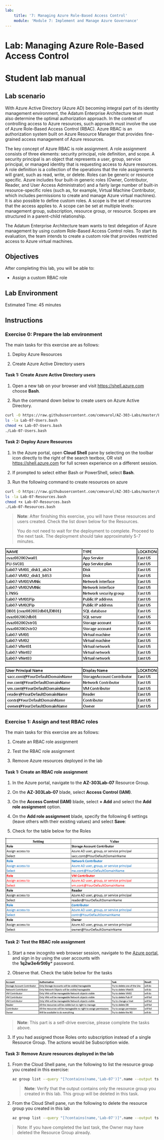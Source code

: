 ```yaml
---
lab:
    title: '7: Managing Azure Role-Based Access Control'
    module: 'Module 7: Implement and Manage Azure Governance'
---
```


# Lab: Managing Azure Role-Based Access Control
# Student lab manual

## Lab scenario

With Azure Active Directory (Azure AD) becoming integral part of its
identity management environment, the Adatum Enterprise Architecture team
must also determine the optimal authorization approach. In the context
of controlling access to Azure resources, such approach must involve the
use of Azure Role-Based Access Control (RBAC). Azure RBAC is an
authorization system built on Azure Resource Manager that provides
fine-grained access management of Azure resources.

The key concept of Azure RBAC is role assignment. A role assignment
consists of three elements: security principal, role definition, and
scope. A security principal is an object that represents a user, group,
service principal, or managed identity that is requesting access to
Azure resources. A role definition is a collection of the operations
that the role assignments will grant, such as read, write, or delete.
Roles can be generic or resource specific. Azure includes four built-in
generic roles (Owner, Contributor, Reader, and User Access
Administrator) and a fairly large number of built-in resource-specific
roles (such as, for example, Virtual Machine Contributor, which includes
permissions to create and manage Azure virtual machines). It is also
possible to define custom roles. A scope is the set of resources that
the access applies to. A scope can be set at multiple levels: management
group, subscription, resource group, or resource. Scopes are structured
in a parent-child relationship.

The Adatum Enterprise Architecture team wants to test delegation of
Azure management by using custom Role-Based Access Control roles. To
start its evaluation, the team intends to create a custom role that
provides restricted access to Azure virtual machines.

## Objectives

After completing this lab, you will be able to:

-   Assign a custom RBAC role

## Lab Environment

Estimated Time: 45 minutes

## Instructions

### Exercise 0: Prepare the lab environment

The main tasks for this exercise are as follows:

1.  Deploy Azure Resources

2.  Create Azure Active Directory users

#### Task 1: Create Azure Active Directory users

1.  Open a new tab on your browser and visit <https://shell.azure.com> choose **Bash**.

2.  Run the command down below to create users on Azure Active Directory.

   ```sh
curl -O https://raw.githubusercontent.com/cemvarol/AZ-303-Labs/master/Lab-07/Lab-07-Users.bash
ls -la Lab-07-Users.bash
chmod +x Lab-07-Users.bash
./Lab-07-Users.bash
   ```
#### Task 2: Deploy Azure Resources

1.  In the Azure portal, open **Cloud Shell** pane by selecting on the
    toolbar icon directly to the right of the search textbox, OR visit
    <https://shell.azure.com> for full screen experience on a different
    session.

2.  If prompted to select either Bash or PowerShell, select **Bash**.

3.  Run the following command to create resources on azure

```sh
curl -O https://raw.githubusercontent.com/cemvarol/AZ-303-Labs/master/Lab-07/Lab-07-Resources.bash
ls -la Lab-07-Resources.bash
chmod +x Lab-07-Resources.bash
./Lab-07-Resources.bash
```

> **Note**: After finishing this exercise, you will have these resources
> and users created. Check the list down below for the Resources.
>
> You do not need to wait for the deployment to complete. Proceed to the
> next task. The deployment should take approximately 5-7 minutes.

![](https://raw.githubusercontent.com/cemvarol/AZ-303-Labs/master/Lab-07/Lab-07-Resourcess.png)

### Exercise 1: Assign and test RBAC roles

The main tasks for this exercise are as follows:

1.  Create an RBAC role assignment

2.  Test the RBAC role assignment

3.  Remove Azure resources deployed in the lab

#### Task 1: Create an RBAC role assignment

1.  In the Azure portal, navigate to the **AZ-303Lab-07** Resource
    Group.

2.  On the **AZ-303Lab-07** blade, select **Access Control (IAM)**.

3.  On the **Access Control (IAM)** blade, select **+ Add** and select
    the **Add role assignment** option.

4.  On the **Add role assignment** blade, specify the following 6
    settings (leave others with their existing values) and
    select **Save**:

5.  Check for the table below for the Roles

![](https://raw.githubusercontent.com/cemvarol/AZ-303-Labs/master/Lab-07/Lab-07-Roles.png)

#### Task 2: Test the RBAC role assignment

1.  Start a new incognito web browser session, navigate to the [Azure
    portal](https://portal.azure.com/), and sign in by using
    the user accounts with the **1q2w3e4r5t6y*** password.

2.  Observe that. Check the table below for the tasks

![](https://raw.githubusercontent.com/cemvarol/AZ-303-Labs/master/Lab-07/Lab-07-Tasks.png)

> **Note**: This part is a self-drive exercise, please complete the
> tasks above.

3.  If you had assigned those Roles onto subscription instead of a
    single Resource Group. The actions would be Subscription wide.

#### Task 3: Remove Azure resources deployed in the lab

1. From the Cloud Shell pane, run the following to list the resource group you created in this exercise:

   ```sh
   az group list --query "[?contains(name,'Lab-07')]".name --output tsv
   ```

    > **Note**: Verify that the output contains only the resource group you created in this lab. This group will be deleted in this task.

1. From the Cloud Shell pane, run the following to delete the resource group you created in this lab

   ```sh
   az group list --query "[?contains(name,'Lab-07')]".name --output tsv | xargs -L1 bash -c 'az group delete --name $0 --no-wait --yes'
   ```
> Note: If you have completed the last task, the Owner may have deleted the Resource Group already.
